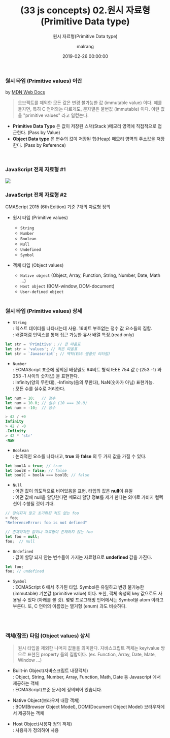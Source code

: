 ﻿---
emoji: 🧢
title: (33 js concepts) 02.원시 자료형(Primitive Data type)
subtitle: 02. 원시 자료형(Primitive Data type)
date: '2019-02-26 00:00:00'
author: malrang
tags: 33-js-concepts
categories: 블로그
comments: true
---

### 원시 타입 (Primitive values) 이란

by [MDN Web Docs](https://developer.mozilla.org/ko/docs/Web/JavaScript/Data_structures)

> 오브젝트를 제외한 모든 값은 변경 불가능한 값 (immutable value) 이다. 예를 들자면, 특히 C 언어와는 다르게도, 문자열은 불변값 (immutable) 이다. 이런 값을 "primitive values" 라고 일컫는다.

- **Primitive Data Type** 은 값이 저장된 스택(Stack )메모리 영역에 직접적으로 접근한다. (Pass by Value)
- **Object Data type** 은 변수의 값이 저장된 힙(Heap) 메모리 영역의 주소값을 저장한다. (Pass by Reference)

<br />

### JavaScript 전체 자료형 #1

<img src="https://seniya.github.io/assets/images/post/20190226/2019-02-26-33-js-concepts-02-primitive-data-type.PNG">

<br />

### JavaScript 전체 자료형 #2

CMAScript 2015 (6th Edition) 기준 7개의 자료형 정의

- 원시 타입 (Primitive values)
  - `String`
  - `Number`
  - `Boolean`
  - `Null`
  - `Undefined`
  - `Symbol`
- 객체 타입 (Object values)

  - `Native object` (Object, Array, Function, String, Number, Date, Math ...)
  - `Host object` (BOM-window, DOM-document)
  - `User-defined object`

  <br />

### 원시 타입 (Primitive values) 상세

- `String`  
  : 텍스트 데이터를 나타내는데 사용. 16비트 부호없는 정수 값 요소들의 집합.  
  : 배열처럼 인덱스를 통해 접근 가능한 유사 배열 특징.(read only)

```javascript
let str = 'Primitive'; // 큰 따옴표
let str = 'values'; // 작은 따옴표
let str = `Javascript`; // 백틱(ES6 템플릿 리터럴)
```

- `Number`  
  : ECMAScript 표준에 정의된 배정밀도 64비트 형식 IEEE 754 값 (-(253 -1) 와 253 -1 사이의 숫자값) 을 표현한다.  
  : Infinity(양의 무한대), -Infinity(음의 무한대), NaN(숫자가 아님) 표현가능.  
  : 모든 수를 실수로 처리한다.

```javascript
let num = 10;   // 정수
let num = 10.0; // 실수 (10 === 10.0)
let num = -10;  // 음수

> 42 / +0
Infinity
> 42 / -0
-Infinity
> 42 * 'str'
-NaN
```

- `Boolean`  
  : 논리적인 요소를 나타내고, **true** 와 **false** 의 두 가지 값을 가질 수 있다.

```javascript
let boolA = true; // true
let boolB = false; // false
let boolC = boolA === boolB; // false
```

- `Null`  
  : 어떤 값이 의도적으로 비어있음을 표현. 타입의 값은 **null**이 유일  
  : 어떤 값에 null을 할당한다면 메모리 할당 정보를 제거 한다는 의미로 가비지 컬렉션이 수행될 것이 기대.

```javascript
// 정의되지 않고 초기화된 적도 없는 foo
> foo;
"ReferenceError: foo is not defined"

// 존재하지만 값이나 자료형이 존재하지 않는 foo
let foo = null;
foo;  // null
```

- `Undefined`  
  : 값이 할당 되지 안는 변수들이 가지는 자료형으로 **undefined** 값을 가진다.

```javascript
let foo;
foo; // undefined
```

- `Symbol`  
  : ECMAScript 6 에서 추가된 타입. Symbol은 유일하고 변경 불가능한 (immutable) 기본값 (primitive value) 이다. 또한, 객체 속성의 key 값으로도 사용될 수 있다 (아래를 볼 것). 몇몇 프로그래밍 언어에서는 Symbol을 atom 이라고 부른다. 또, C 언어의 이름있는 열거형 (enum) 과도 비슷하다.

<br /> 
<br />

### 객체(참조) 타입 (Object values) 상세

> 원시 타입을 제외한 나머지 값들을 의미한다. 자바스크립트 객체는 key/value 쌍으로 표현된 property 들의 집합이다. (ex. Function, Array, Date, Mate, Window ...)

- Built-in Object(자바스크립트 내장객체)  
  : Object, String, Number, Array, Function, Math, Date 등 Javascript 에서 제공하는 객체  
  : ECMAScript(표준 문서)에 정의되어 있습니다.

- Native Object(브라우져 내장 객체)  
  : BOM(Browser Object Model), DOM(Document Object Model) 브라우저에서 제공하는 객체

- Host Object(사용자 정의 객체)  
  : 사용자가 정의하여 사용

```toc

```
